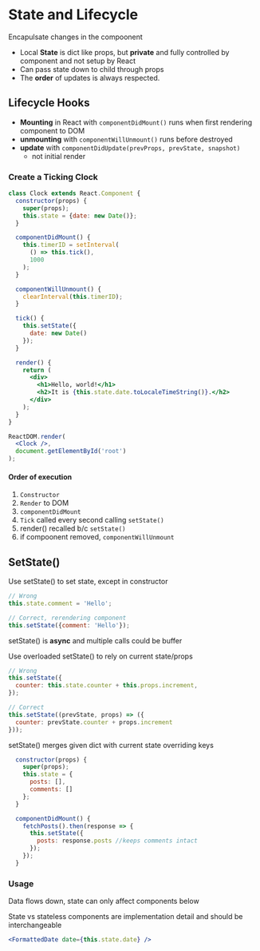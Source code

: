 # State and Lifecycle

Encapulsate changes in the compoonent

- Local **State** is dict like props, but **private** and fully controlled by component and not setup by React
- Can pass state down to child through props
- The **order** of updates is always respected.

## Lifecycle Hooks

- **Mounting** in React with `componentDidMount()`  runs when first rendering component to DOM
- **unmounting** with `componentWillUnmount()` runs before destroyed
- **update** with `componentDidUpdate(prevProps, prevState, snapshot)`
  - not initial render 

### Create a Ticking Clock

```jsx
class Clock extends React.Component {
  constructor(props) {
    super(props);
    this.state = {date: new Date()};
  }

  componentDidMount() {
    this.timerID = setInterval(
      () => this.tick(),
      1000
    );
  }

  componentWillUnmount() {
    clearInterval(this.timerID);
  }

  tick() {
    this.setState({
      date: new Date()
    });
  }

  render() {
    return (
      <div>
        <h1>Hello, world!</h1>
        <h2>It is {this.state.date.toLocaleTimeString()}.</h2>
      </div>
    );
  }
}

ReactDOM.render(
  <Clock />,
  document.getElementById('root')
);
```

#### Order of execution

1. `Constructor`
2. `Render` to DOM
3. `componentDidMount`
4. `Tick` called every second calling `setState()`
5. render() recalled b/c `setState()`
6. if compoonent removed, `componentWillUnmount`

## SetState()

Use setState() to set state, except in constructor

```jsx
// Wrong
this.state.comment = 'Hello';

// Correct, rerendering component
this.setState({comment: 'Hello'});
```

setState() is **async** and multiple calls could be buffer

Use overloaded setState() to rely on current state/props

```jsx
// Wrong
this.setState({
  counter: this.state.counter + this.props.increment,
});

// Correct
this.setState((prevState, props) => ({
  counter: prevState.counter + props.increment
}));
```

setState() merges given dict with current state overriding keys

```jsx
  constructor(props) {
    super(props);
    this.state = {
      posts: [],
      comments: []
    };
  }

  componentDidMount() {
    fetchPosts().then(response => {
      this.setState({
        posts: response.posts //keeps comments intact
      });
    });
  }
```

### Usage

Data flows down, state can only affect components below

State vs stateless components are implementation detail and should be interchangeable

```jsx
<FormattedDate date={this.state.date} />
```

 